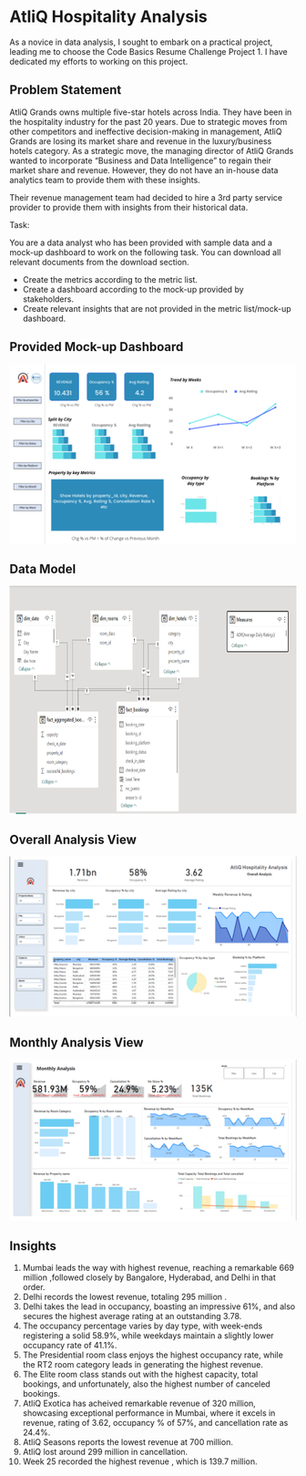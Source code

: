 # AtliQ Hospitality Analysis
As a novice in data analysis, I sought to embark on a practical project, leading me to choose the Code Basics Resume Challenge Project 1. I have dedicated my efforts to working on this project.

## Problem Statement 
AtliQ Grands owns multiple five-star hotels across India. They have been in the hospitality industry for the past 20 years. Due to strategic moves from other competitors and ineffective decision-making in management, AtliQ Grands are losing its market share and revenue in the luxury/business hotels category. As a strategic move, the managing director of AtliQ Grands wanted to incorporate “Business and Data Intelligence” to regain their market share and revenue. However, they do not have an in-house data analytics team to provide them with these insights.

Their revenue management team had decided to hire a 3rd party service provider to provide them with insights from their historical data.

Task:  

You are a data analyst who has been provided with sample data and a mock-up dashboard to work on the following task. You can download all relevant documents from the download section.

- Create the metrics according to the metric list.
- Create a dashboard according to the mock-up provided by stakeholders.
- Create relevant insights that are not provided in the metric list/mock-up dashboard.

## Provided Mock-up Dashboard
<p align="center">
    <img src="Datasets/mock up dashboard_atliq grands.png" width="600">
</p>

## Data Model

<p align="center">
    <img src="resources/Data Model.png" height="400">
</p>

## Overall Analysis View

<p align="center">
    <img src="resources/Overall.png" width="600">
</p>

## Monthly Analysis View

<p align="center">
    <img src="resources/Monthly.png" width="600">
</p>

## Insights 
1. Mumbai leads the way with highest revenue, reaching a remarkable 669 million ,followed closely by Bangalore, Hyderabad, and Delhi in that order.
2. Delhi records the lowest revenue, totaling 295 million .
3. Delhi takes the lead in occupancy, boasting an impressive 61%, and also secures the highest average rating at an outstanding 3.78.
4. The occupancy percentage varies by day type, with week-ends registering a solid 58.9%, while weekdays maintain a slightly lower occupancy rate of 41.1%.
5. The Presidential room class enjoys the highest occupancy rate, while the RT2 room category leads in generating the highest revenue.
6. The Elite room class stands out with the highest capacity, total bookings, and unfortunately, also the highest number of canceled bookings.
7. AtliQ Exotica has acheived remarkable revenue of 320 million, showcasing exceptional performance in Mumbai, where it excels in revenue, rating of 3.62, occupancy % of 57%, and cancellation rate as 24.4%.
8. AtliQ Seasons reports the lowest revenue at 700 million.
9. AtliQ lost around 299 million in cancellation.
10. Week 25 recorded the highest revenue , which is 139.7 million.



